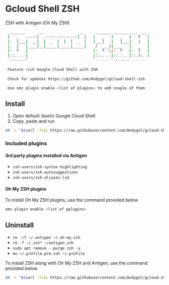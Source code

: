 # Gcloud Shell ZSH

ZSH with Antigen (Oh My ZSH)

```sh
  _______      __                __     _______ _______ ___ ___ 
 |   _   .----|  .-----.--.--.--|  |   |   _   |   _   |   Y   |
 |.  |___|  __|  |  _  |  |  |  _  |   |___|   |   |___|.  |   |
 |.  |   |____|__|_____|_____|_____|    /  ___/|____   |.  _   |
 |:  ┴   |                             |:  ┴  \|:  ┴   |:  |   |
 |::.. . |                             |::.. . |::.. . |::.|:. |
 `-------’                             `-------`-------`--- ---
                                                                
 Feature rich Google Cloud Shell with ZSH                       
                                                                
 Check for updates https://github.com/Andygol/gcloud-shell-zsh  

 Use omz plugin enable <list of plugins> to add couple of them
```

## Install

1. Open default (bash) Google Cloud Shell
2. Copy, paste and run

```sh
sh -c "$(curl -fsSL https://raw.githubusercontent.com/Andygol/gcloud-shell-zsh/main/install.sh)"
```

### Included plugins

#### 3rd party plugins installed via Antigen

- `zsh-users/zsh-syntax-highlighting`
- `zsh-users/zsh-autosuggestions`
- `zsh-users/zsh-aliases-lsd`

#### Oh My ZSH plugins

To install Oh My ZSH plugins, use the command provided below

```sh
omz plugin enable <list of pplugins>
```

## Uninstall

- `rm -rf ~/.antigen ~/.oh-my-zsh`
- `rm -f ~/.zsh* ~/antigen.zsh`
- `sudo apt remove --purge zsh -y`
- `mv ~/.profile.pre-zsh ~/.profile`

To install ZSH along with Oh My ZSH and Antigen, use the command provided below

```sh
sh -c "$(curl -fsSL https://raw.githubusercontent.com/Andygol/gcloud-shell-zsh/main/uninstall.sh)"
```
